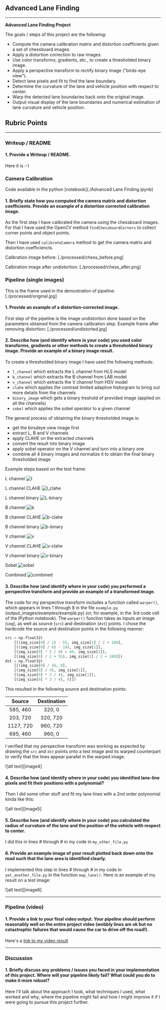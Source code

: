 ## Advanced Lane Finding

---

**Advanced Lane Finding Project**

The goals / steps of this project are the following:

* Compute the camera calibration matrix and distortion coefficients given a set of chessboard images.
* Apply a distortion correction to raw images.
* Use color transforms, gradients, etc., to create a thresholded binary image.
* Apply a perspective transform to rectify binary image ("birds-eye view").
* Detect lane pixels and fit to find the lane boundary.
* Determine the curvature of the lane and vehicle position with respect to center.
* Warp the detected lane boundaries back onto the original image.
* Output visual display of the lane boundaries and numerical estimation of lane curvature and vehicle position.


## Rubric Points

---

### Writeup / README

#### 1. Provide a Writeup / README.  

Here it is :-)

### Camera Calibration

Code available in the python [notebook](./Advanced Lane Finding.ipynb)

#### 1. Briefly state how you computed the camera matrix and distortion coefficients. Provide an example of a distortion corrected calibration image.

As the first step I have calibrated the camera using the chessboard images. For that I have
used the OpenCV method ```findChessboardCorners``` to collect corner points and object points.

Then I have used ```calibrateCamera``` method to get the camera matrix and distortion coefficiencts.

Calibration image before:
[./processed/chess_before.png]

Calbiration image after undistortion:
[./processed/chess_after.png]

### Pipeline (single images)

This is the frame used in the demostration of pipeline:
[./processed/original.jpg]

#### 1. Provide an example of a distortion-corrected image.

First step of the pipeline is the image undistortion done based on the parameters obtained
from the camera calibration step. Example frame after removing distortion:
[./processed/undistorted.jpg]


#### 2. Describe how (and identify where in your code) you used color transforms, gradients or other methods to create a thresholded binary image.  Provide an example of a binary image result.

To create a thresholded binary image I have used the following methods:
* ```l_channel``` which extracts the L channel from HLS model
* ```b_channel``` which extracts the B channel from LAB model
* ```v_channel``` which extracts the V channel from HSV model
* ```clahe``` which applies the contrast limited adaptive historgram to bring out more details from the channels
* ```binary_image``` which gets a binary treshold of provided image (applied on all the channels)
* ```sobel``` which applies the sobel operator to a given channel

The general process of obtaining the binary thresholded image is:
* get the birsdeye view image first
* extract L, B and V channels
* apply CLAHE on the extracted channels
* convert the result into binary image
* apply sobel operator on the V channel and turn into a binary one
* combine all 4 binary images and normalize it to obtain the final binary thresholded image

Example steps based on the test frame:

L channel
![l](./processed/l.jpg)

L channel CLAHE
![l_clahe](./processed/l_clahe.jpg)

L channel binary
![L-binary](./processed/l_binary.jpg)

B channel
![b](./processed/b.jpg)

B channel CLAHE
![b-clahe](./processed/b_clahe.jpg)

B channel binary
![b-binary](./processed/b_binary.jpg)

V channel
![v](./processed/v.jpg)

V channel CLAHE
![v-clahe](./processed/v_clahe.jpg)

V channel binary
![v-binary](./processed/v_binary.jpg)

Sobel
![sobel](./processed/sobel.jpg)

Combined
![combined](./processed/combined.jpg)

#### 3. Describe how (and identify where in your code) you performed a perspective transform and provide an example of a transformed image.

The code for my perspective transform includes a function called `warper()`, which appears in lines 1 through 8 in the file `example.py` (output_images/examples/example.py) (or, for example, in the 3rd code cell of the IPython notebook).  The `warper()` function takes as inputs an image (`img`), as well as source (`src`) and destination (`dst`) points.  I chose the hardcode the source and destination points in the following manner:

```python
src = np.float32(
    [[(img_size[0] / 2) - 55, img_size[1] / 2 + 100],
    [((img_size[0] / 6) - 10), img_size[1]],
    [(img_size[0] * 5 / 6) + 60, img_size[1]],
    [(img_size[0] / 2 + 55), img_size[1] / 2 + 100]])
dst = np.float32(
    [[(img_size[0] / 4), 0],
    [(img_size[0] / 4), img_size[1]],
    [(img_size[0] * 3 / 4), img_size[1]],
    [(img_size[0] * 3 / 4), 0]])
```

This resulted in the following source and destination points:

| Source        | Destination   | 
|:-------------:|:-------------:| 
| 585, 460      | 320, 0        | 
| 203, 720      | 320, 720      |
| 1127, 720     | 960, 720      |
| 695, 460      | 960, 0        |

I verified that my perspective transform was working as expected by drawing the `src` and `dst` points onto a test image and its warped counterpart to verify that the lines appear parallel in the warped image.

![alt text][image4]

#### 4. Describe how (and identify where in your code) you identified lane-line pixels and fit their positions with a polynomial?

Then I did some other stuff and fit my lane lines with a 2nd order polynomial kinda like this:

![alt text][image5]

#### 5. Describe how (and identify where in your code) you calculated the radius of curvature of the lane and the position of the vehicle with respect to center.

I did this in lines # through # in my code in `my_other_file.py`

#### 6. Provide an example image of your result plotted back down onto the road such that the lane area is identified clearly.

I implemented this step in lines # through # in my code in `yet_another_file.py` in the function `map_lane()`.  Here is an example of my result on a test image:

![alt text][image6]

---

### Pipeline (video)

#### 1. Provide a link to your final video output.  Your pipeline should perform reasonably well on the entire project video (wobbly lines are ok but no catastrophic failures that would cause the car to drive off the road!).

Here's a [link to my video result](./project_video.mp4)

---

### Discussion

#### 1. Briefly discuss any problems / issues you faced in your implementation of this project.  Where will your pipeline likely fail?  What could you do to make it more robust?

Here I'll talk about the approach I took, what techniques I used, what worked and why, where the pipeline might fail and how I might improve it if I were going to pursue this project further.  
